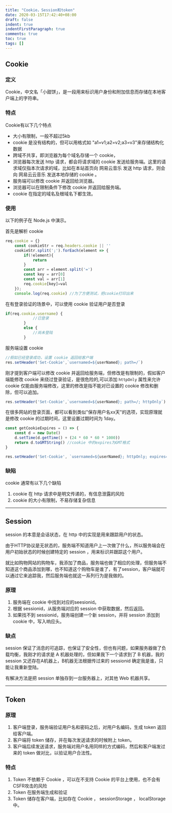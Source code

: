 ```yaml
---
title: "Cookie，Session和token"
date: 2020-03-15T17:42:40+08:00
draft: false
indent: true
indentFirstParagraph: true
comments: true
toc: true
tags: []
---
```


## Cookie

### 定义

Cookie，中文名「小甜饼」，是一段用来标识用户身份和附加信息而存储在本地客户端上的字符串。

### 特点

Cookie有以下几个特点

- 大小有限制，一般不超过5kb
- cookie 是没有结构的，但可以用格式如 "a1=v1;a2=v2;a3=v3"来存储结构化数据
- 跨域不共享，即浏览器为每个域名存储一个 cookie，
- 浏览器每次发送 http 请求，都会将请求域的 cookie 发送给服务端。这里的请求域仅指本次请求的域，比如在本站首页向 网易云音乐 发送 http 请求，则会向 网易云云音乐 发送本地存储的 cookie 。
- 服务端可以修改 cookie 并返回给浏览器。
- 浏览器可以在限制条件下修改 cookie 并返回给服务端。
- cookie 在指定的域名及根域名下都生效。

### 使用

以下的例子在 Node.js 中演示。

首先是解析 cookie

```javascript
req.cookie = {}
    const cookieStr = req.headers.cookie || ''
    cookieStr.split(';').forEach(element => {
        if(!element){
            return
        }
        const arr = element.split('=')
        const key = arr[0]
        const val = arr[1]
        req.cookie[key]=val
    });
    console.log(req.cookie) //为了方便测试，把cookie打印出来
```

在有登录验证的场景中，可以使用 cookie 验证用户是否登录

```javascript
if(req.cookie.username) {
            //已登录
        }
        else {
            //尚未登陆
        }
```

服务端设置 cookie

```javascript
//假如已经登录成功，设置 cookie 返回给客户端
res.setHeader('Set-Cookie',`usernamed=${userNamed}; path=/`)
```



刚才提到客户端可以修改 cookie 并返回给服务端，但修改是有限制的，假如客户端能修改 cookie 来绕过登录验证，是很危险的,可以添加 `httpOnly` 属性来允许 cookie 仅能由服务端修改，这里的修改是指不能对已设置的 cookie 修改和删除，但可以追加。

```javascript
res.setHeader('Set-Cookie',`usernamed=${userNamed}; path=/; httpOnly`)
```



在很多网站的登录页面，都可以看到类似"保存用户名xx天"的选项，实现原理就是修改 cookie 的过期时间，这里设置过期时间为 1day。

```javascript
const getCookieExpires = () => {
    const d = new Date()
    d.setTime(d.getTime() + (24 * 60 * 60 * 1000))
    return d.toGMTString() //cookie 中的expires为GMT格式
}

res.setHeader('Set-Cookie', `usernamed=${userNamed}; httpOnly; expires=${getCookieExpires()}`)

```

### 缺陷

cookie 通常有以下几个缺陷

1. cookie 在 http 请求中是明文传递的，有信息泄露的风险
2. cookie 的大小有限制，不易存储复杂信息

------



## Session

session 的本意是会话状态，在 http 中的实现是用来跟踪用户的状态。

由于HTTP协议是无状态的，服务端不知道用户上一次做了什么，所以服务端会在用户初始状态的时候创建特定的 session ，用来标识并跟踪这个用户。

就比如购物网站的购物车，我添加了商品，服务端也做了相应的处理，但服务端不知道这个商品添加到哪，也不知道这个购物车是谁了，有了session，客户端就可以通过它来追踪我，然后服务端也就这一系列行为是我做的。

### 原理

1. 服务端在 cookie 中找到对应的seesionid。
2. 根据 sessionid，从服务端对应的 session 中获取数据，然后返回。
3. 如果找不到 sessionid，服务端创建一个新 session，并将 session 添加到 cookie 中，写入响应头。

### 缺点

session 保证了消息的可追踪，也保证了安全性，但也有问题，如果服务器做了负载均衡，我刚才的请求是 A 机器处理的，但如果我下一个请求到了 B 机器，我的 session 又还存在A机器上，B机器无法根据传过来的 sessionid 确定我是谁，只能让我重新登陆。

有解决方法是把 session 单独存到一台服务器上，对其他 Web 机器共享。

------

## Token

### 原理

1. 客户端登录，服务端验证用户名和密码之后，对用户名编码，生成 token 返回给客户端。
2. 客户端将 token 储存，并在每次发送请求的时候附上 token。
3. 客户端后续发送请求，服务端对用户名用同样的方式编码，然后和客户端发过来的 token 做对比，以验证用户合法性。

### 特点

1. Token 不依赖于 Cookie ，可以在不支持 Cookie 的平台上使用，也不会有CSFR攻击的风险
2. Token 在服务端生成和验证
3. Token 储存在客户端，比如存在 Cookie ， sessionStorage ， localStorage 中。